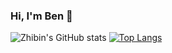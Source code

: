 ### Hi, I'm Ben 👋

<!--
**zbl14/zbl14** is a ✨ _special_ ✨ repository because its `README.md` (this file) appears on your GitHub profile.

Here are some ideas to get you started:

- 🔭 I’m currently working on ...
- 🌱 I’m currently learning ...
- 👯 I’m looking to collaborate on ...
- 🤔 I’m looking for help with ...
- 💬 Ask me about ...
- 📫 How to reach me: ...
- 😄 Pronouns: ...
- ⚡ Fun fact: ...
-->

![Zhibin's GitHub stats](https://github-readme-stats-git-master-zbl14.vercel.app/api?username=zbl14)
[![Top Langs](https://github-readme-stats-git-master-zbl14.vercel.app/api/top-langs/?username=zbl14)](https://github.com/anuraghazra/github-readme-stats)
